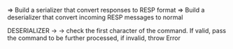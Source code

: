 => Build a serializer that convert responses to RESP format
=> Build a deserializer that convert incoming RESP messages to normal 

DESERIALIZER ->
-> check the first character of the command. If valid, pass the command to be further processed, if invalid, throw Error
